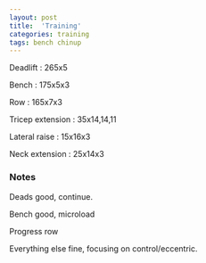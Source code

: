 ```yaml
---
layout: post
title:  'Training'
categories: training
tags: bench chinup
---
```


Deadlift  :  265x5

Bench : 175x5x3

Row : 165x7x3

Tricep extension  :  35x14,14,11

Lateral raise  :  15x16x3

Neck extension  :  25x14x3

### Notes

Deads good, continue.

Bench good, microload

Progress row

Everything else fine, focusing on control/eccentric.
